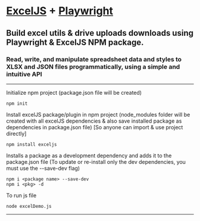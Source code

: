 # [ExcelJS](https://www.npmjs.com/package/exceljs) + [Playwright](https://playwright.dev/)
## Build excel utils &amp; drive uploads downloads using Playwright &amp; ExcelJS NPM package.
### Read, write, and manipulate spreadsheet data and styles to XLSX and JSON files programmatically, using a simple and intuitive API

***
Initialize npm project (package.json file will be created)

    npm init

Install excelJS package/plugin in npm project (node_modules folder will be created with all excelJS dependencies & also save installed package as dependencies in package.json file) [So anyone can import & use project directly]

    npm install exceljs

Installs a package as a development dependency and adds it to the package.json file (To update or re-install only the dev dependencies, you must use the --save-dev flag)

    npm i <package name> --save-dev 
    npm i <pkg> -d

To run js file

    node excelDemo.js
***
